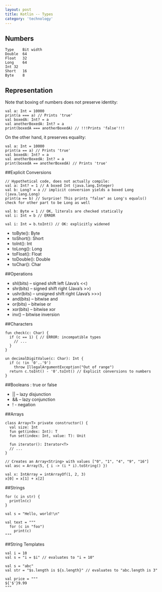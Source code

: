 ```yaml
---
layout: post
title: Kotlin -- Types
category: 'technology'
---
```


              
## Numbers

    Type	Bit width
    Double	64
    Float	32
    Long	64
    Int	32
    Short	16
    Byte	8
    
## Representation

Note that boxing of numbers does not preserve identity:
    
    val a: Int = 10000
    print(a === a) // Prints 'true'
    val boxedA: Int? = a
    val anotherBoxedA: Int? = a
    print(boxedA === anotherBoxedA) // !!!Prints 'false'!!!

On the other hand, it preserves equality:
    
    val a: Int = 10000
    print(a == a) // Prints 'true'
    val boxedA: Int? = a
    val anotherBoxedA: Int? = a
    print(boxedA == anotherBoxedA) // Prints 'true'
    
##Explicit Conversions
    
    // Hypothetical code, does not actually compile:
    val a: Int? = 1 // A boxed Int (java.lang.Integer)
    val b: Long? = a // implicit conversion yields a boxed Long (java.lang.Long)
    print(a == b) // Surprise! This prints "false" as Long's equals() check for other part to be Long as well
    
    val b: Byte = 1 // OK, literals are checked statically
    val i: Int = b // ERROR
    
    val i: Int = b.toInt() // OK: explicitly widened
    
-   toByte(): Byte
-   toShort(): Short
-   toInt(): Int
-   toLong(): Long
-   toFloat(): Float
-   toDouble(): Double
-   toChar(): Char


##Operations

-   shl(bits) – signed shift left (Java’s <<)
-   shr(bits) – signed shift right (Java’s >>)
-   ushr(bits) – unsigned shift right (Java’s >>>)
-   and(bits) – bitwise and
-   or(bits) – bitwise or
-   xor(bits) – bitwise xor
-   inv() – bitwise inversion
    
##Characters
    
    fun check(c: Char) {
      if (c == 1) { // ERROR: incompatible types
        // ...
      }
    }
    
    un decimalDigitValue(c: Char): Int {
      if (c !in '0'..'9')
        throw IllegalArgumentException("Out of range")
      return c.toInt() - '0'.toInt() // Explicit conversions to numbers
    }
    
##Booleans : true or false
    
-   || – lazy disjunction
-   && – lazy conjunction
-   ! - negation    

##Arrays

    class Array<T> private constructor() {
      val size: Int
      fun get(index: Int): T
      fun set(index: Int, value: T): Unit
    
      fun iterator(): Iterator<T>
      // ...
    }
    
    // Creates an Array<String> with values ["0", "1", "4", "9", "16"]
    val asc = Array(5, { i -> (i * i).toString() })
    
    val x: IntArray = intArrayOf(1, 2, 3)
    x[0] = x[1] + x[2]
    
##Strings

    for (c in str) {
      println(c)
    }
    
    val s = "Hello, world!\n"
    
    val text = """
      for (c in "foo")
        print(c)
    """
    
##String Templates
    
    val i = 10
    val s = "i = $i" // evaluates to "i = 10"
    
    val s = "abc"
    val str = "$s.length is ${s.length}" // evaluates to "abc.length is 3"
    
    val price = """
    ${'$'}9.99
    """